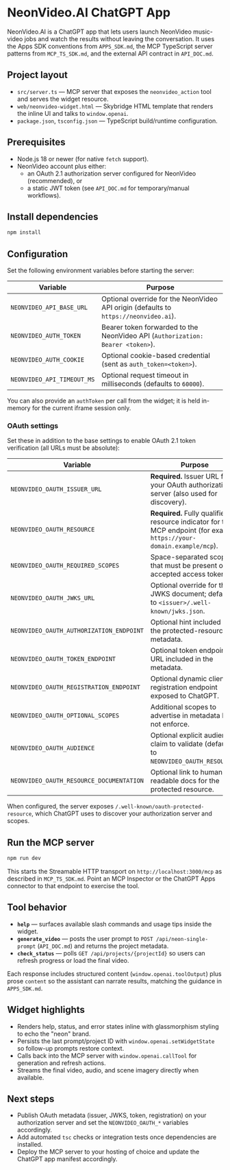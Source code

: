 # NeonVideo.AI ChatGPT App

NeonVideo.AI is a ChatGPT app that lets users launch NeonVideo music-video jobs and watch the results without leaving the conversation. It uses the Apps SDK conventions from `APPS_SDK.md`, the MCP TypeScript server patterns from `MCP_TS_SDK.md`, and the external API contract in `API_DOC.md`.
 
## Project layout

- `src/server.ts` &mdash; MCP server that exposes the `neonvideo_action` tool and serves the widget resource.
- `web/neonvideo-widget.html` &mdash; Skybridge HTML template that renders the inline UI and talks to `window.openai`.
- `package.json`, `tsconfig.json` &mdash; TypeScript build/runtime configuration.

## Prerequisites

- Node.js 18 or newer (for native `fetch` support).
- NeonVideo account plus either:
  - an OAuth 2.1 authorization server configured for NeonVideo (recommended), or
  - a static JWT token (see `API_DOC.md` for temporary/manual workflows).

## Install dependencies

```bash
npm install
```

## Configuration

Set the following environment variables before starting the server:

| Variable | Purpose |
| --- | --- |
| `NEONVIDEO_API_BASE_URL` | Optional override for the NeonVideo API origin (defaults to `https://neonvideo.ai`). |
| `NEONVIDEO_AUTH_TOKEN` | Bearer token forwarded to the NeonVideo API (`Authorization: Bearer <token>`). |
| `NEONVIDEO_AUTH_COOKIE` | Optional cookie-based credential (sent as `auth_token=<token>`). |
| `NEONVIDEO_API_TIMEOUT_MS` | Optional request timeout in milliseconds (defaults to `60000`). |

You can also provide an `authToken` per call from the widget; it is held in-memory for the current iframe session only.

### OAuth settings

Set these in addition to the base settings to enable OAuth 2.1 token verification (all URLs must be absolute):

| Variable | Purpose |
| --- | --- |
| `NEONVIDEO_OAUTH_ISSUER_URL` | **Required.** Issuer URL for your OAuth authorization server (also used for discovery). |
| `NEONVIDEO_OAUTH_RESOURCE` | **Required.** Fully qualified resource indicator for this MCP endpoint (for example `https://your-domain.example/mcp`). |
| `NEONVIDEO_OAUTH_REQUIRED_SCOPES` | Space-separated scopes that must be present on accepted access tokens. |
| `NEONVIDEO_OAUTH_JWKS_URL` | Optional override for the JWKS document; defaults to `<issuer>/.well-known/jwks.json`. |
| `NEONVIDEO_OAUTH_AUTHORIZATION_ENDPOINT` | Optional hint included in the protected-resource metadata. |
| `NEONVIDEO_OAUTH_TOKEN_ENDPOINT` | Optional token endpoint URL included in the metadata. |
| `NEONVIDEO_OAUTH_REGISTRATION_ENDPOINT` | Optional dynamic client registration endpoint exposed to ChatGPT. |
| `NEONVIDEO_OAUTH_OPTIONAL_SCOPES` | Additional scopes to advertise in metadata but not enforce. |
| `NEONVIDEO_OAUTH_AUDIENCE` | Optional explicit audience claim to validate (defaults to `NEONVIDEO_OAUTH_RESOURCE`). |
| `NEONVIDEO_OAUTH_RESOURCE_DOCUMENTATION` | Optional link to human-readable docs for the protected resource. |

When configured, the server exposes `/.well-known/oauth-protected-resource`, which ChatGPT uses to discover your authorization server and scopes.

## Run the MCP server

```bash
npm run dev
```

This starts the Streamable HTTP transport on `http://localhost:3000/mcp` as described in `MCP_TS_SDK.md`. Point an MCP Inspector or the ChatGPT Apps connector to that endpoint to exercise the tool.

## Tool behavior

- **`help`** &mdash; surfaces available slash commands and usage tips inside the widget.
- **`generate_video`** &mdash; posts the user prompt to `POST /api/neon-single-prompt` (`API_DOC.md`) and returns the project metadata.
- **`check_status`** &mdash; polls `GET /api/projects/{projectId}` so users can refresh progress or load the final video.

Each response includes structured content (`window.openai.toolOutput`) plus prose `content` so the assistant can narrate results, matching the guidance in `APPS_SDK.md`.

## Widget highlights

- Renders help, status, and error states inline with glassmorphism styling to echo the "neon" brand.
- Persists the last prompt/project ID with `window.openai.setWidgetState` so follow-up prompts restore context.
- Calls back into the MCP server with `window.openai.callTool` for generation and refresh actions.
- Streams the final video, audio, and scene imagery directly when available.

## Next steps

- Publish OAuth metadata (issuer, JWKS, token, registration) on your authorization server and set the `NEONVIDEO_OAUTH_*` variables accordingly.
- Add automated `tsc` checks or integration tests once dependencies are installed.
- Deploy the MCP server to your hosting of choice and update the ChatGPT app manifest accordingly.



